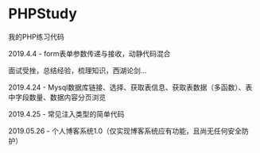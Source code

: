 # PHPStudy

我的PHP练习代码

2019.4.4 - form表单参数传递与接收，动静代码混合

面试受挫，总结经验，梳理知识，西湖论剑...

2019.4.24 - Mysql数据库链接、选择、获取表信息、获取表数据（多函数）、表中字段数量、数据内容分页浏览

2019.4.25 - 常见注入类型的简单代码 

2019.05.26 - 个人博客系统1.0（仅实现博客系统应有功能，且尚无任何安全防护）
